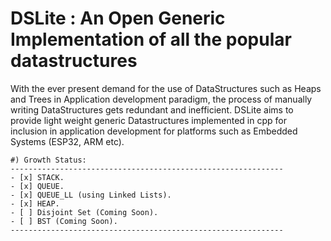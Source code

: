 DSLite : An Open Generic Implementation of all the popular datastructures
=================================================================================

With the ever present demand for the use of DataStructures such as Heaps and Trees in Application development paradigm, the process of manually writing DataStructures gets redundant and inefficient. DSLite aims to provide light weight generic Datastructures implemented in cpp for inclusion in application development for platforms such as Embedded Systems (ESP32, ARM etc).

    #) Growth Status:
    -------------------------------------------------------------
    - [x] STACK.
    - [x] QUEUE.
    - [x] QUEUE_LL (using Linked Lists).
    - [x] HEAP.
    - [ ] Disjoint Set (Coming Soon).
    - [ ] BST (Coming Soon).
    -------------------------------------------------------------
